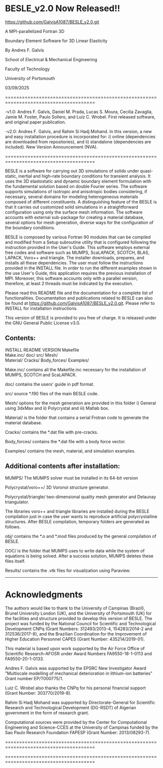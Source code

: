 # BESLE_v2.0 Now Released!!
https://github.com/GalvisA1087/BESLE_v2.0.git

A MPI-parallelized Fortran 3D

Boundary Element Software for 3D Linear Elasticity

By Andres F. Galvis

School of Electrical & Mechanical Engineering

Faculty of Technology

University of Portsmouth

03/09/2025

======================================================================================

-v1.0: Andres F. Galvis, Daniel M. Prada, Lucas S. Moura, Cecilia Zavaglia, Jamie
	   M. Foster, Paulo Sollero, and Luiz C. Wrobel. First released software, and
	   original paper publication.
 
-v2.0: Andres F. Galvis, and Rahim Si Hadj Mohand. In this version, a new and
	   easy installation procedure is incorporated for: i) online (dependencies are
	   downloaded from repositories), and ii) standalone (dependencies are included).
	   New Version Announcement (NVA).	

======================================================================================

BESLE is a software for carrying out 3D simulations of solids under quasi-static, inertial and high-rate boundary conditions for transient analysis. It uses the 3D elastostatic and dynamic boundary element formulation with the fundamental solution based on double Fourier series. The software supports simulations of isotropic and anisotropic bodies considering, if necessary, several domains for modeling heterogeneous materials composed of different constituents. A distinguishing feature of the BESLE is that it carries out customized solid simulations in a straightforward configuration using only the surface mesh information. The software accounts with external sub-package for creating a material database, several options for mesh generation, diverse ways for the configuration of the boundary conditions.

BESLE is composed by various Fortran 90 modules that can be compiled and modified from a Setup subroutine utility that is configured following the instruction provided in the User's Guide. This software employs external free codes and software such as MUMPS, ScaLAPACK, SCOTCH, BLAS, LAPACK, Voro++ and triangle. The installer downloads, prepares, and installs all these dependencies. The user must follow the instructions provided in the INSTALL file. In order to run the different examples shown in the use User's Guide, this application requires the previous installation of MPI. Moreover, this software accounts only with a parallel version, therefore, at least 2 threads must be indicated by the execution.

Please read this README file and the documentation for a complete list of functionalities. Documentation and publications related to BESLE can also be found at https://github.com/GalvisA1087/BESLE_v2.0.git. Please refer to INSTALL for installation instructions.

This version of BESLE is provided to you free of charge. It is released under the GNU General Public License v3.0.


Contents:
-----------------------------------------------------------------------------------

INSTALL     README     VERSION		Makefile    
Make.inc/   doc/       src/			Mesh/    
Material/   Cracks/    Body_forces/ Examples/    

Make.inc/   contains all the Makefile.inc necessary for the installation of MUMPS, 
	        SCOTCH and ScaLAPACK.

doc/        contains the users' guide in pdf format.

src/        source *.f90 files of the main BESLE code.

Mesh/	    options for the mesh generation are provided in this folder
	  	    i) General using 3dxMax and ii) Polycrystal and iii) Matlab box.

Material/   is the folder that contains a serial Frotran code to generate the 
	  		material database.

Cracks/		contains the *.dat file with pre-cracks.

Body_forces/ contains the *.dat file with a body force vector.

Examples/	 contains the mesh, material, and simulation examples.


Additional contents after installation:
-----------------------------------------------------------------------------------

MUMPS/ The MUMPS solver must be installed in its 64-bit version

Polycrystal/voro++/ 3D Voronoi structure generator.

Polycrystal/triangle/ two-dimensional quality mesh generator and Delaunay triangulator.

The libraries voro++ and triangle libraries are installed during the BESLE compilation just in case the user wants to reproduce artificial polycrystalline structures. After BESLE compilation, temporary folders are generated as follows.

obj/ contains the *.o and *.mod files produced by the general compilation of BESLE.

OOC/ is the folder that MUMPS uses to write data while the system of equations is being solved. After a success solution, MUMPS deletes these files itself.

Results/ contains the .vtk files for visualization using Paraview.

-----------------------------------------------------------------------------------

Acknowledgments
===============
The authors would like to thank to the University of Campinas (Brazil), Brunel University London (UK), 
and the University of Portsmouth (UK) for the facilities and structure provided to develop this version 
of BESLE. The project was funded by the National Council for Scientific and Technological Development 
CNPq (Grant Numbers: 312493/2013-4, 154283/2014-2 and 312536/2017-8), and the Brazilian Coordination for 
the Improvement of Higher Education Personnel CAPES (Grant Number: 435214/2019-01). 

This material is based upon work supported by the Air Force Office of Scientific 
Research-AFOSR under Award Numbers FA9550-18-1-0113 and FA9550-20-1-0133.

Andres F. Galvis was supported by the EPSRC New Investigator Award "Multiscale modelling of mechanical deterioration in lithium-ion batteries" Grant number EP/T000775/1.

Luiz C. Wrobel also thanks the CNPq for his personal financial support (Grant Number: 303770/2019-8).

Rahim Si Hadj Mohand was supported by Directorate-General for Scientific Research and Technological Development (DG-RSDT) of Algerian government in the form of research grant.

Computational sources were provided by the Center for Computational Engineering and Science-CCES 
at the University of Campinas funded by the Sao Paulo Research Foundation FAPESP (Grant Number: 2013/08293-7).

======================================================================================

======================================================================================
